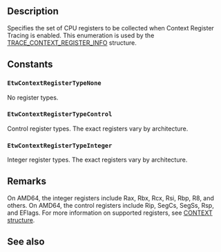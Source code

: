 ## Description

Specifies the set of CPU registers to be collected when Context Register Tracing is enabled. This enumeration is used by the [TRACE_CONTEXT_REGISTER_INFO](https://learn.microsoft.com/windows/win32/api/evntrace/ns-evntrace-trace_context_register_info)
structure.

## Constants

### `EtwContextRegisterTypeNone`

No register types.

### `EtwContextRegisterTypeControl`

Control register types. The exact registers vary by architecture.

### `EtwContextRegisterTypeInteger`

Integer register types. The exact registers vary by architecture.

## Remarks

On AMD64, the integer registers include Rax, Rbx, Rcx, Rsi, Rbp, R8, and others. On AMD64, the control registers include Rip, SegCs, SegSs, Rsp, and EFlags. For more information on supported registers, see [CONTEXT structure](https://learn.microsoft.com/windows/win32/api/winnt/ns-winnt-context).

## See also